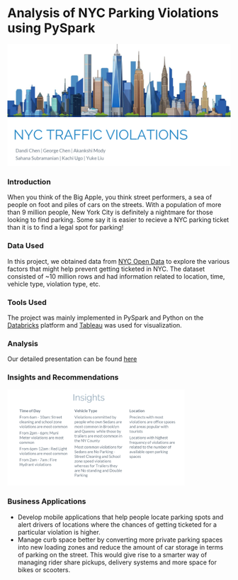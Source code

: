 # Analysis of NYC Parking Violations using PySpark
![nyc](https://github.com/akankshimody/Analysis-of-NYC-Parking-Violations-using-PySpark/blob/master/nyc.PNG)

### Introduction
When you think of the Big Apple, you think street performers, a sea of people on foot and piles of cars on the streets. With a population of more than 9 million people, New York City is definitely a nightmare for those looking to find parking. Some say it is easier to recieve a NYC parking ticket than it is to find a legal spot for parking! 

### Data Used
In this project, we obtained data from [NYC Open Data](https://opendata.cityofnewyork.us/) to explore the various factors that might help prevent getting ticketed in NYC. The dataset consisted of ~10 million rows and had information related to location, time, vehicle type, violation type, etc. 

### Tools Used
The project was mainly implemented in PySpark and Python on the [Databricks](https://databricks.com/) platform and [Tableau](https://www.tableau.com/) was used for visualization.

### Analysis
Our detailed presentation can be found [here](https://github.com/akankshimody/Analysis-of-NYC-Parking-Violations-using-PySpark/blob/master/Project%20Presentation.pdf)

### Insights and Recommendations
<img src="https://github.com/akankshimody/Analysis-of-NYC-Parking-Violations-using-PySpark/blob/master/Insights.PNG" alt="Image1" width="400"/><br>

### Business Applications
* Develop mobile applications that help people locate parking spots and alert drivers of locations where the chances of getting ticketed for a particular violation is higher. 
* Manage curb space better by converting more private parking spaces into new loading zones and reduce the amount of car storage in terms of parking on the street. This would give rise to a smarter way of managing rider share pickups, delivery systems and more space for bikes or scooters.
